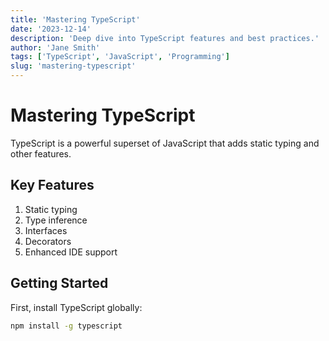 ```yaml
---
title: 'Mastering TypeScript'
date: '2023-12-14'
description: 'Deep dive into TypeScript features and best practices.'
author: 'Jane Smith'
tags: ['TypeScript', 'JavaScript', 'Programming']
slug: 'mastering-typescript'
---
```


# Mastering TypeScript

TypeScript is a powerful superset of JavaScript that adds static typing and other features.

## Key Features

1. Static typing
2. Type inference
3. Interfaces
4. Decorators
5. Enhanced IDE support

## Getting Started

First, install TypeScript globally:

```bash
npm install -g typescript
```

